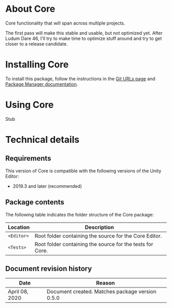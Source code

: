 # About Core

Core functionality that will span across multiple projects.

The first pass will make this stable and usable, but not optimized yet. After Ludum Dare 46, I'll try to make time to optimize stuff around and try to get closer to a release candidate.

# Installing Core

To install this package, follow the instructions in the [Git URLs page](https://docs.unity3d.com/Manual/upm-git.html) and [Package Manager documentation](https://docs.unity3d.com/Packages/com.unity.package-manager-ui@latest/index.html).

# Using Core

Stub

# Technical details
## Requirements

This version of Core is compatible with the following versions of the Unity Editor:

* 2019.3 and later (recommended)

## Package contents

The following table indicates the folder structure of the Core package:

|Location|Description|
|---|---|
|`<Editor>`|Root folder containing the source for the Core Editor.|
|`<Tests>`|Root folder containing the source for the tests for Core.|

## Document revision history

|Date|Reason|
|----|------|
|April 08, 2020|Document created. Matches package version 0.5.0|
